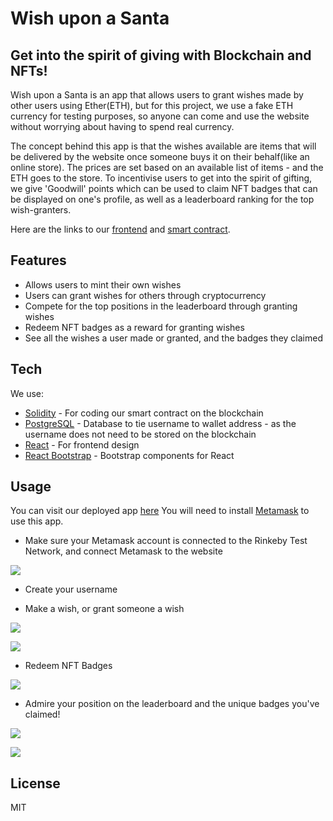 # Wish upon a Santa
## Get into the spirit of giving with Blockchain and NFTs!

Wish upon a Santa is an app that allows users to grant wishes made by other users using Ether(ETH), but for this project, we use a fake ETH currency for testing purposes, so anyone can come and use the website without worrying about having to spend real currency.

The concept behind this app is that the wishes available are items that will be delivered by the website once someone buys it on their behalf(like an online store). The prices are set based on an available list of items - and the ETH goes to the store. To incentivise users to get into the spirit of gifting, we give 'Goodwill' points which can be used to claim NFT badges that can be displayed on one's profile, as well as a leaderboard ranking for the top wish-granters.

Here are the links to our [frontend](https://github.com/leechuanxin/santa-frontend) and [smart contract](https://github.com/JustinWong98/santa-blockchain).

## Features

- Allows users to mint their own wishes
- Users can grant wishes for others through cryptocurrency
- Compete for the top positions in the leaderboard through granting wishes
- Redeem NFT badges as a reward for granting wishes
- See all the wishes a user made or granted, and the badges they claimed

## Tech

We use:

- [Solidity] - For coding our smart contract on the blockchain
- [PostgreSQL] - Database to tie username to wallet address - as the username does not need to be stored on the blockchain
- [React] - For frontend design
- [React Bootstrap] - Bootstrap components for React

## Usage
You can visit our deployed app [here](https://damp-bayou-29307.herokuapp.com)
You will need to install [Metamask](https://metamask.io) to use this app.

- Make sure your Metamask account is connected to the Rinkeby Test Network, and connect Metamask to the website

![](https://user-images.githubusercontent.com/84217227/148346096-2c66414c-3b53-4728-8a5f-9ea67f0c5d1c.gif)

- Create your username

- Make a wish, or grant someone a wish

![](https://user-images.githubusercontent.com/84217227/148346183-08366e59-0111-4158-8c32-7a99354718dc.png)

![](https://user-images.githubusercontent.com/84217227/148346688-6ce47b2e-6ec7-40ea-91bc-b4ceb66bcd59.gif)

- Redeem NFT Badges

![](https://user-images.githubusercontent.com/84217227/148347160-8db83507-5e0a-49e2-8501-57ab7589d595.png)

- Admire your position on the leaderboard and the unique badges you've claimed!

![](https://user-images.githubusercontent.com/84217227/148347151-a5bbc0a4-e0c2-46f2-8f9d-b45300f9866d.png)

![](https://user-images.githubusercontent.com/84217227/148347248-52055b38-fd9c-418a-b65a-0d844ab1b8e7.png)

## License

MIT

   [frontend]: <https://github.com/leechuanxin/santa-frontend>
   [smart-contract]: <https://github.com/JustinWong98/santa-blockchain>
   [Truffle]: <https://trufflesuite.com/truffle/>
   [PostgreSQL]: <https://www.postgresql.org>
   [node.js]: <http://nodejs.org>
   [React]: <https://reactjs.org>
   [express]: <http://expressjs.com>
   [Solidity]: <https://soliditylang.org>
   [React Bootstrap]: <https://react-bootstrap.github.io>
